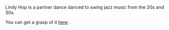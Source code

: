 Lindy Hop is a partner dance danced to swing jazz music from the 20s and 30s.

You can get a grasp of it [here](https://www.youtube.com/watch?v=ahoJReiCaPk) .
